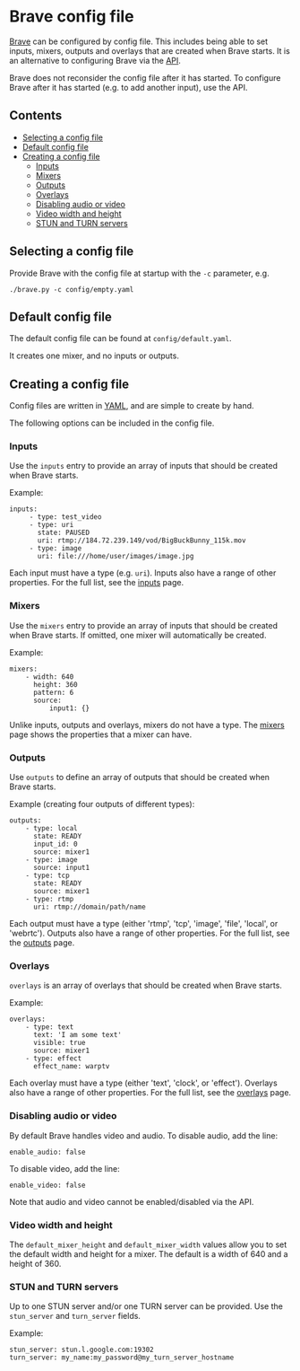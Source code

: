 # Brave config file
[Brave](../README.md) can be configured by config file.
This includes being able to set inputs, mixers, outputs and overlays that are created when Brave starts. It is an alternative to configuring Brave via the [API](api.md).

Brave does not reconsider the config file after it has started. To configure Brave after it has started (e.g. to add another input), use the API.

## Contents

- [Selecting a config file](#selecting-a-config-file)
- [Default config file](#default-config-file)
- [Creating a config file](#creating-a-config-file)
    + [Inputs](#inputs)
    + [Mixers](#mixers)
    + [Outputs](#outputs)
    + [Overlays](#overlays)
    + [Disabling audio or video](#disabling-audio-or-video)
    + [Video width and height](#video-width-and-height)
    + [STUN and TURN servers](#stun-and-turn-servers)



## Selecting a config file
Provide Brave with the config file at startup with the `-c` parameter, e.g.

```
./brave.py -c config/empty.yaml
```

## Default config file
The default config file can be found at `config/default.yaml`.

It creates one mixer, and no inputs or outputs.

## Creating a config file
Config files are written in [YAML](http://yaml.org/), and are simple to create by hand.

The following options can be included in the config file.

### Inputs
Use the `inputs` entry to provide an array of inputs that should be created when Brave starts.

Example:

```
inputs:
     - type: test_video
     - type: uri
       state: PAUSED
       uri: rtmp://184.72.239.149/vod/BigBuckBunny_115k.mov
     - type: image
       uri: file:///home/user/images/image.jpg
```

Each input must have a type (e.g. `uri`). Inputs also have a range of other properties. For the full list, see the [inputs](inputs.md) page.


### Mixers
Use the `mixers` entry to provide an array of inputs that should be created when Brave starts. If omitted, one mixer will automatically be created.


Example:

```
mixers:
    - width: 640
      height: 360
      pattern: 6
      source:
          input1: {}
```

Unlike inputs, outputs and overlays, mixers do not have a type. The [mixers](mixers.md) page shows the properties that a mixer can have.

### Outputs
Use `outputs` to define an array of outputs that should be created when Brave starts.

Example (creating four outputs of different types):

```
outputs:
    - type: local
      state: READY
      input_id: 0
      source: mixer1
    - type: image
      source: input1
    - type: tcp
      state: READY
      source: mixer1
    - type: rtmp
      uri: rtmp://domain/path/name
```

Each output must have a type (either 'rtmp', 'tcp', 'image', 'file', 'local', or 'webrtc'). Outputs also have a range of other properties. For the full list, see the [outputs](outputs.md) page.

### Overlays
`overlays` is an array of overlays that should be created when Brave starts.

Example:

```
overlays:
    - type: text
      text: 'I am some text'
      visible: true
      source: mixer1
    - type: effect
      effect_name: warptv
```

Each overlay must have a type (either 'text', 'clock', or 'effect').
Overlays also have a range of other properties. For the full list, see the [overlays](overlays.md) page.

### Disabling audio or video
By default Brave handles video and audio. To disable audio, add the line:

```
enable_audio: false
```

To disable video, add the line:

```
enable_video: false
```

Note that audio and video cannot be enabled/disabled via the API.

### Video width and height
The `default_mixer_height` and `default_mixer_width` values allow you to set the default width and height for a mixer.
The default is a width of 640 and a height of 360.

### STUN and TURN servers
Up to one STUN server and/or one TURN server can be provided. Use the `stun_server` and `turn_server` fields.

Example:

```
stun_server: stun.l.google.com:19302
turn_server: my_name:my_password@my_turn_server_hostname
```

